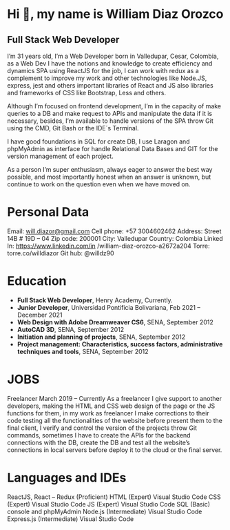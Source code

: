 # **Hi :wave:, my name is William Diaz Orozco**
## Full Stack Web Developer

I’m 31 years old, I’m a Web Developer born in Valledupar, Cesar, Colombia, as a Web Dev I have the notions and knowledge to create efficiency and dynamics SPA using ReactJS for the job, I can work with redux as a complement to improve my work and other technologies like Node.JS, express, jest and others important libraries of React and JS also libraries and frameworks of CSS like Bootstrap, Less and others. 

Although I’m focused on frontend development, I’m in the capacity of make queries to a DB and make request to APIs and manipulate the data if it is necessary, besides, I’m available to handle versions of the SPA throw Git using the CMD, Git Bash or the IDE´s Terminal.

I have good foundations in SQL for create DB, I use Laragon and phpMyAdmin as interface for handle Relational Data Bases and GIT for the version management of each project. 

As a person I’m super enthusiasm, always eager to answer the best way possible, and most importantly honest when an answer is unknown, but continue to work on the question even when we have moved on. 

# Personal Data

Email: will.diazor@gmail.com
Cell phone: +57 3004602462
Address: Street 14B # 19D – 04
Zip code: 200001
City: Valledupar
Country: Colombia
Linked In: https://www.linkedin.com/in
/william-diaz-orozco-a2672a204
Torre: torre.co/willdiazor
Git hub: @willdz90

# Education

- **Full Stack Web Developer**, Henry Academy, Currently.
- **Junior Developer**, Universidad Pontificia Bolivariana, Feb 2021 – December 2021
- **Web Design with Adobe Dreamweaver CS6**, SENA, September 2012
- **AutoCAD 3D**, SENA, September 2012
- **Initiation and planning of projects**, SENA, September 2012
- **Project management: Characteristics, success factors, administrative techniques and tools**, SENA, September 2012

# JOBS
Freelancer March 2019 – Currently As a freelancer I give support to another developers, making the HTML and CSS web design of the page or the JS functions for them, in my work as freelancer I make corrections to their code testing all the functionalities of the website before present them to the final client, I verify and control the version of the projects throw Git commands, sometimes I have to create the APIs for the backend connections with the DB, create the DB and test all the website’s connections in local servers before deploy it to the cloud or the final server.

# Languages and IDEs
ReactJS, React – Redux (Proficient)
HTML (Expert) Visual Studio Code
CSS (Expert) Visual Studio Code
JS (Expert) Visual Studio Code
SQL (Basic) console and phpMyAdmin
Node.js (Intermediate) Visual Studio Code
Express.js (Intermediate) Visual Studio Code
